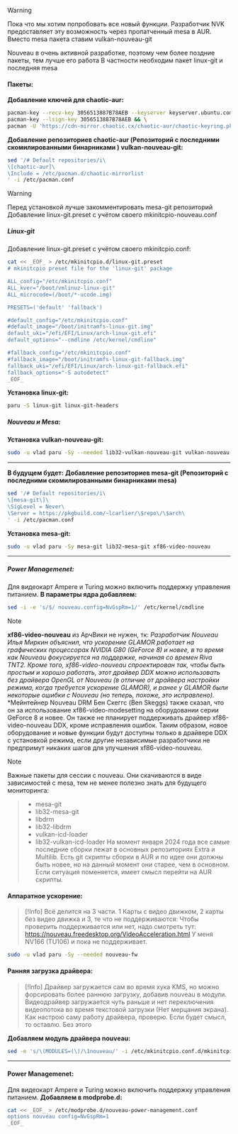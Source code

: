 >[!Warning]
>Пока что мы хотим попробовать все новый функции. Разработчик NVK предоставляет эту возможность через пропатченный mesa в AUR. Вместо mesa пакета ставим vulkan-nouveau-git

Nouveau в очень активной разработке, поэтому чем более поздние пакеты, тем лучше его работа
В частности необходим пакет linux-git и последняя mesa
#### Пакеты:
**Добавление ключей для chaotic-aur:**
```bash
pacman-key --recv-key 3056513887B78AEB --keyserver keyserver.ubuntu.com && \
pacman-key --lsign-key 3056513887B78AEB && \
pacman -U 'https://cdn-mirror.chaotic.cx/chaotic-aur/chaotic-keyring.pkg.tar.zst' 'https://cdn-mirror.chaotic.cx/chaotic-aur/chaotic-mirrorlist.pkg.tar.zst'
```
**Добавление репозиториев chaotic-aur (Репозиторий с последними скомилированными бинарниками ) vulkan-nouveau-git:**
```bash
sed '/# Default repositories/i\
\[chaotic-aur]\
\Include = /etc/pacman.d/chaotic-mirrorlist
' -i /etc/pacman.conf
```
>[!Warning]
>Перед установкой лучше закомментировать mesa-git репозиторий
Добавление linux-git.preset с учётом своего mkinitcpio-nouveau.conf
##### Linux-git
Добавление linux-git.preset с учётом своего mkinitcpio.conf:
```bash
cat << _EOF_ > /etc/mkinitcpio.d/linux-git.preset
# mkinitcpio preset file for the 'linux-git' package

ALL_config="/etc/mkinitcpio.conf"
ALL_kver="/boot/vmlinuz-linux-git"
ALL_microcode=(/boot/*-ucode.img)

PRESETS=('default' 'fallback')

#default_config="/etc/mkinitcpio.conf"
#default_image="/boot/initramfs-linux-git.img"
default_uki="/efi/EFI/Linux/arch-linux-git.efi"
default_options="--cmdline /etc/kernel/cmdline"

#fallback_config="/etc/mkinitcpio.conf"
#fallback_image="/boot/initramfs-linux-git-fallback.img"
fallback_uki="/efi/EFI/Linux/arch-linux-git-fallback.efi"
fallback_options="-S autodetect"
_EOF_
```
**Установка linux-git:**
```bash
paru -S linux-git linux-git-headers
```
##### **Nouveau и Mesa:**
 **Установка vulkan-nouveau-git:**
```bash
sudo -u vlad paru -Sy --needed lib32-vulkan-nouveau-git vulkan-nouveau-git xf86-video-nouveau
```
---
**В будущем будет:**
**Добавление репозиториев mesa-git (Репозиторий с последними скомилированными бинарниками mesa)**
```bash
sed '/# Default repositories/i\
\[mesa-git\]\
\SigLevel = Never\
\Server = https://pkgbuild.com/~lcarlier/\$repo\/\$arch\
' -i /etc/pacman.conf
```

**Установка mesa-git:**
```bash
sudo -u vlad paru -Sy mesa-git lib32-mesa-git xf86-video-nouveau
```
---
##### Power Managemenet:
Для видеокарт Ampere и Turing можно включить поддержку управления питанием.
**В параметры ядра добавляем:**
```bash
sed -i -e 's/$/ nouveau.config=NvGspRm=1/' /etc/kernel/cmdline
```

>[!Note]
**xf86-video-nouveau** из АрчВики не нужен, тк:
*Разработчик Nouveau Илья Миркин объяснил, что ускорение GLAMOR работает на графических процессорах NVIDIA G80 (GeForce 8) и новее, в то время как Nouveau фокусируется на поддержке, начиная со времен Riva TNT2. Кроме того, xf86-video-nouveau спроектирован так, чтобы быть простым и хорошо работать, этот драйвер DDX можно использовать без драйвера OpenGL от Nouveau (в отличие от драйвера настройки режима, когда требуется ускорение GLAMOR), и ранее у GLAMOR были некоторые ошибки с Nouveau (но теперь, похоже, это исправлено).*
*Мейнтейнер Nouveau DRM Бен Скеггс (Ben Skeggs) также сказал, что он за использование xf86-video-modesetting на оборудовании серии GeForce 8 и новее. Он также не планирует поддерживать драйвер xf86-video-nouveau DDX, кроме исправления ошибок. Таким образом, новое оборудование и новые функции будут доступны только в драйвере DDX с установкой режима, если другие независимые разработчики не предпримут никаких шагов для улучшения xf86-video-nouveau.

>[!Note]
Важные пакеты для сессии с nouveau. Они скачиваются в виде зависимостей с mesa, тем не менее полезно знать для будущего мониторинга:
>- mesa-git 
>- lib32-mesa-git
>- libdrm 
>- lib32-libdrm
>- vulkan-icd-loader
>- lib32-vulkan-icd-loader
> На момент января 2024 года все самые последние сборки лежат в основных репозиториях Extra и Multilib. 
> Есть git скрипты сборки в AUR и по идее они должны быть новее, но на данный момент они старее, чем в основном. Если ситуация поменяется, имеет смысл перейти на AUR скрипты.
#### Аппаратное ускорение:
>[!Info]
Всё делится на 3 части. 1 Карты с видео движком, 2 карты без видео движка и 3, те что не поддерживаются:
Чтобы проверить поддерживается или нет, надо смотреть тут: https://nouveau.freedesktop.org/VideoAcceleration.html
У меня NV166 (TU106) и пока не поддерживает.
```bash
sudo -u vlad paru -Sy --needed nouveau-fw
```
#### Ранняя загрузка драйвера:
>[!Info]
Драйвер загружается сам во время хука KMS, но можно форсировать более раннюю загрузку, добавив nouveau в модули. Видеодрайвер загружается чуть раньше и нет переключения видеопотока во время текстовой загрузки (Нет мерцания экрана).
Как настрою саму работу драйвера, проверю. Если будет смысл, то оставлю.
Без этого

**Добавляем модуль драйвера nouveau:**
```bash
sed -e 's/\(MODULES=(\)/\1nouveau/' -i /etc/mkinitcpio.conf.d/mkinitcpio.conf 
```

---
#### Power Managemenet:
Для видеокарт Ampere и Turing можно включить поддержку управления питанием.
**Добавляем в modprobe.d:**

```bash
cat << _EOF_ > /etc/modprobe.d/nouveau-power-management.conf
options nouveau config=NvGspRm=1
_EOF_
```
